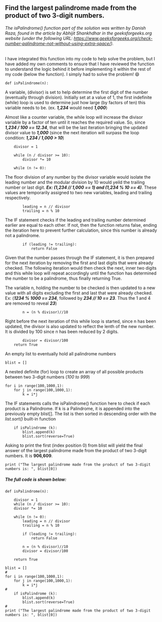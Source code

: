 ## Find the largest palindrome made from the product of two 3-digit numbers.

###### The isPalindrome() function part of the solution was written by Danish Raza, found in the article by Abhijit Shankhdhar in the geeksforgeeks.org website (under the following URL: https://www.geeksforgeeks.org/check-number-palindrome-not-without-using-extra-space/).

I have integrated this function into my code to help solve the problem, but I have added my own comments to ensure that I have reviewed the function to understand the logic behind it before implementing it within the rest of my code (below the function). I simply had to solve the problem! :smile:

	def isPalindrome(n): 
	
A variable, (divisor) is set to help determine the first digit of the number (eventually through division). Initially set at a value of 1, the first indefinite (while) loop is used to determine just how large (by factors of ten) this variable needs to be. (ex. __*1,234*__ would need __*1,000*__)

Almost like a counter variable, the while loop will increase the divisor variable by a factor of ten until it reaches the required value. So, since __*1,234 / 100 == 12.34*__, that will be the last iteration bringing the updated divisor value to __*1,000*__ (since the next iteration will surpass the loop condition: __*1,234 / 1,000 > 10*__)

		divisor = 1

		while (n / divisor >= 10): 
			divisor *= 10

		while (n != 0): 

The floor division of any number by the divisor variable would isolate the leading number and the modular division by 10 would yeild the trailing number or last digit. __*Ex: (1,234 // 1,000 == 1) and (1,234 % 10 == 4)*__. These values are temporarily assigned to two new variables, leading and trailing respectively.

			leading = n // divisor
			trailing = n % 10
The IF statement checks if the leading and trailing number determined earlier are equal to each other. If not, then the function returns false, ending the iteration here to prevent further calculation, since this number is already not a palindrome.

			if (leading != trailing):
				return False
Given that the number passes through the IF statement, it is then prepared for the  next iteration by removing the first and last digits that were already checked. The  following iteration would then check the next, inner two digits and this while loop will repeat accordingly until the  function has determined the number to be a palindrome, thus finally returning True.

The variable n, holding the number to be checked is then updated to a new value with all digits excluding the first and last that were already checked. Ex: (__*1234 % 1000 == 234*__, followed by __*234 // 10 == 23*__. Thus the 1 and 4 are removed to reveal __*23*__)

			n = (n % divisor)//10
Right before the next iteration of this while loop is started, since n has been updated, the divisor is also updated to reflect the lenth of the new number. It is divided by 100 since n has been reduced by 2 digits.

			divisor = divisor/100
		return True
An empty list to eventually hold all palindrome numbers
	
	blist = []
A nested definite (for) loop to create an array of all possible products between two 3-digit numbers (*100 to 999*)

	for i in range(100,1000,1):
		for j in range(100,1000,1):
			k = i*j
The IF statements calls the isPalindrome() function here to check if each product is a Palindrome. If k is a  Palindrome, it is appended into the previously empty blist[]. The list is then sorted in descending order with the *list.sort()* built-in function

		if isPalindrome (k):
			blist.append(k)
			blist.sort(reverse=True)
Asking to print the first (index position 0) from blist will yield the final answer of the largest palindrome made from the product of two 3-digit numbers. It is __906,609__.
	
	print ("The largest palindrome made from the product of two 3-digit numbers is: ", blist[0])


##### The full code is shown below:

	def isPalindrome(n): 
		
		divisor = 1
		while (n / divisor >= 10): 
		divisor *= 10
		
		while (n != 0):
			leading = n // divisor
			trailing = n % 10
			
			if (leading != trailing):
				return False
			
			n = (n % divisor)//10
			divisor = divisor/100
		
		return True

	blist = []
	#	
	for i in range(100,1000,1):
		for j in range(100,1000,1):
			k = i*j
	#
		if isPalindrome (k):
			blist.append(k)
			blist.sort(reverse=True)
	#
	print ("The largest palindrome made from the product of two 3-digit numbers is: ", blist[0])

